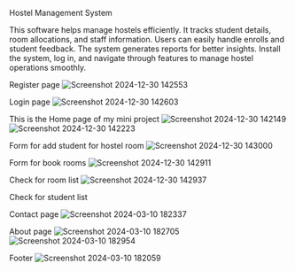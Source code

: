 Hostel Management System

This software helps manage hostels efficiently. It tracks student details, room allocations, and staff information. Users can easily handle enrolls and student feedback. The system generates reports for better insights. Install the system, log in, and navigate through features to manage hostel operations smoothly.

Register page
![Screenshot 2024-12-30 142553](https://github.com/user-attachments/assets/c7530ca9-e3c1-4b56-81cb-6437ee2bccc8)

Login page
![Screenshot 2024-12-30 142603](https://github.com/user-attachments/assets/46483f13-9875-4cf4-adc2-0b92cf65a144)

This is the Home page of my mini project 
![Screenshot 2024-12-30 142149](https://github.com/user-attachments/assets/619f88c1-968b-4412-9e3f-e47134e6bd11)
![Screenshot 2024-12-30 142223](https://github.com/user-attachments/assets/e6fd3545-8ca2-4f50-8d47-0a17f79ef088)

Form for add student for hostel room
![Screenshot 2024-12-30 143000](https://github.com/user-attachments/assets/d8d5f3bc-7ea4-4b6c-a62b-4d847c26732d)

Form for book rooms
![Screenshot 2024-12-30 142911](https://github.com/user-attachments/assets/2b21b86a-2d1e-4935-9c9f-77a8d7cc2cc3)



Check for room list
![Screenshot 2024-12-30 142937](https://github.com/user-attachments/assets/e7f03b89-84ba-46b8-8fee-e5f2e262c74d)

Check for student list


Contact page
![Screenshot 2024-03-10 182337](https://github.com/Amitp0070/hostel_management/assets/147509394/30fdde6a-7011-4205-8581-537a041ac4c0)

About page
![Screenshot 2024-03-10 182705](https://github.com/Amitp0070/hostel_management/assets/147509394/5f79692c-e85c-4ece-afdf-c849648d8481)
![Screenshot 2024-03-10 182954](https://github.com/Amitp0070/hostel_management/assets/147509394/421d6e83-8b68-4b99-a540-c55bae4040e4)

Footer
![Screenshot 2024-03-10 182059](https://github.com/Amitp0070/hostel_management/assets/147509394/e79a6f9d-cc04-4604-91df-6fb0ee811648)
